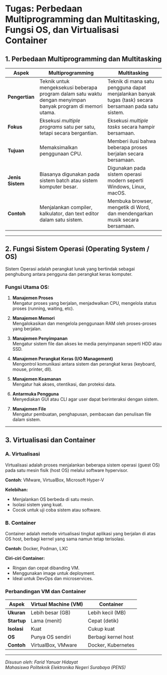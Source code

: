 # Tugas: Perbedaan Multiprogramming dan Multitasking, Fungsi OS, dan Virtualisasi Container

## 1. Perbedaan Multiprogramming dan Multitasking

| Aspek | Multiprogramming | Multitasking |
|-------|------------------|--------------|
| **Pengertian** | Teknik untuk mengeksekusi beberapa program dalam satu waktu dengan menyimpan banyak program di memori utama. | Teknik di mana satu pengguna dapat menjalankan banyak tugas (task) secara bersamaan pada satu sistem. |
| **Fokus** | Eksekusi *multiple programs* satu per satu, tetapi secara bergantian. | Eksekusi *multiple tasks* secara hampir bersamaan. |
| **Tujuan** | Memaksimalkan penggunaan CPU. | Memberi ilusi bahwa beberapa proses berjalan secara bersamaan. |
| **Jenis Sistem** | Biasanya digunakan pada sistem batch atau sistem komputer besar. | Digunakan pada sistem operasi modern seperti Windows, Linux, macOS. |
| **Contoh** | Menjalankan compiler, kalkulator, dan text editor dalam satu sistem. | Membuka browser, mengetik di Word, dan mendengarkan musik secara bersamaan. |

---

## 2. Fungsi Sistem Operasi (Operating System / OS)

Sistem Operasi adalah perangkat lunak yang bertindak sebagai penghubung antara pengguna dan perangkat keras komputer.

### Fungsi Utama OS:
1. **Manajemen Proses**  
   Mengatur proses yang berjalan, menjadwalkan CPU, mengelola status proses (running, waiting, etc).

2. **Manajemen Memori**  
   Mengalokasikan dan mengelola penggunaan RAM oleh proses-proses yang berjalan.

3. **Manajemen Penyimpanan**  
   Mengatur sistem file dan akses ke media penyimpanan seperti HDD atau SSD.

4. **Manajemen Perangkat Keras (I/O Management)**  
   Mengontrol komunikasi antara sistem dan perangkat keras (keyboard, mouse, printer, dll).

5. **Manajemen Keamanan**  
   Mengatur hak akses, otentikasi, dan proteksi data.

6. **Antarmuka Pengguna**  
   Menyediakan GUI atau CLI agar user dapat berinteraksi dengan sistem.

7. **Manajemen File**  
   Mengatur pembuatan, penghapusan, pembacaan dan penulisan file dalam sistem.

---

## 3. Virtualisasi dan Container

### A. Virtualisasi

Virtualisasi adalah proses menjalankan beberapa sistem operasi (guest OS) pada satu mesin fisik (host OS) melalui software hypervisor.

**Contoh**: VMware, VirtualBox, Microsoft Hyper-V

**Kelebihan:**
- Menjalankan OS berbeda di satu mesin.
- Isolasi sistem yang kuat.
- Cocok untuk uji coba sistem atau software.

### B. Container

Container adalah metode virtualisasi tingkat aplikasi yang berjalan di atas OS host, berbagi kernel yang sama namun tetap terisolasi.

**Contoh**: Docker, Podman, LXC

**Ciri-ciri Container:**
- Ringan dan cepat dibanding VM.
- Menggunakan image untuk deployment.
- Ideal untuk DevOps dan microservices.

### Perbandingan VM dan Container

| Aspek         | Virtual Machine (VM) | Container |
|---------------|----------------------|-----------|
| **Ukuran**    | Lebih besar (GB)     | Lebih kecil (MB) |
| **Startup**   | Lama (menit)         | Cepat (detik) |
| **Isolasi**   | Kuat                 | Cukup kuat |
| **OS**        | Punya OS sendiri     | Berbagi kernel host |
| **Contoh**    | VirtualBox, VMware   | Docker, Kubernetes |

---

_Disusun oleh: Farid Yanuar Hidayat_  
_Mahasiswa Politeknik Elektronika Negeri Surabaya (PENS)_

